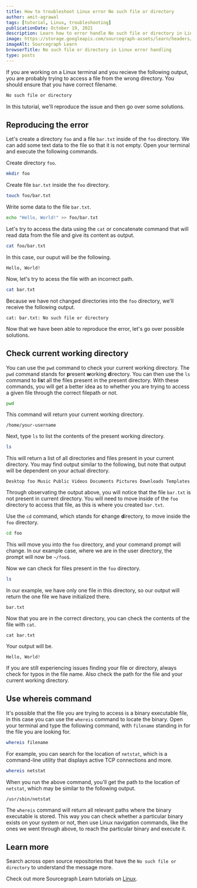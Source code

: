 ```yaml
---
title: How to troubleshoot Linux error No such file or directory
author: amit-agrawal
tags: [tutorial, Linux, troubleshooting]
publicationDate: October 19, 2021
description: Learn how to error handle No such file or directory in Linux
image: https://storage.googleapis.com/sourcegraph-assets/learn/headers/sourcegraph-learn-header.png
imageAlt: Sourcegraph Learn
browserTitle: No such file or directory in Linux error handling
type: posts
---
```


If you are working on a Linux terminal and you recieve the following output, you are probably trying to access a file from the wrong directory. You should ensure that you have correct filename.

```sh
No such file or directory
```

In this tutorial, we'll reproduce the issue and then go over some solutions.

## Reproducing the error

Let's create a directory `foo` and a file `bar.txt` inside of the `foo` directory. We can add some text data to the file so that it is not empty. Open your terminal and execute the following commands.

Create directory `foo`.

```sh
mkdir foo
```

Create file `bar.txt` inside the `foo` directory.

```sh
touch foo/bar.txt
```

Write some data to the file `bar.txt`.

```sh
echo "Hello, World!" >> foo/bar.txt
```

Let's try to access the data using the `cat` or concatenate command that will read data from the file and give its content as output.

```sh
cat foo/bar.txt
```

In this case, our ouput will be the following.

```
Hello, World!
```

Now, let's try to acess the file with an incorrect path.

```sh
cat bar.txt
```

Because we have not changed directories into the `foo` directory, we'll receive the following output.

```
cat: bar.txt: No such file or directory
```

Now that we have been able to reproduce the error, let's go over possible solutions.

## Check current working directory

You can use the `pwd` command to check your current working directory. The `pwd` command stands for **p**resent **w**orking **d**irectory. You can then use the `ls` command to **l**i**s**t all the files present in the present directory. With these commands, you will get a better idea as to whether you are trying to access a given file through the correct filepath or not.

```sh
pwd
```

This command will return your current working directory.

```
/home/your-username
```

Next, type `ls` to list the contents of the present working directory.

```sh
ls
```

This will return a list of all directories and files present in your current directory. You may find output similar to the following, but note that output will be dependent on your actual directory.

```
Desktop foo Music Public Videos Documents Pictures Downloads Templates
```

Through observating the output above, you will notice that the file `bar.txt` is not present in current directory. You will need to move inside of the `foo` directory to access that file, as this is where you created `bar.txt`.

Use the `cd` command, which stands for **c**hange **d**irectory, to move inside the `foo` directory.

```sh
cd foo
```

This will move you into the `foo` directory, and your command prompt will change. In our example case, where we are in the user directory, the prompt will now be `~/foo$`.


Now we can check for files present in the `foo` directory.

```sh
ls
```

In our example, we have only one file in this directory, so our output will return the one file we have initialized there. 

```
bar.txt
```

Now that you are in the correct directory, you can check the contents of the file with `cat`. 

```
cat bar.txt
```

Your output will be. 

```
Hello, World!
```

If you are still experiencing issues finding your file or directory, always check for typos in the file name. Also check the path for the file and your current working directory.

## Use whereis command

It's possible that the file you are trying to access is a binary executable file, in this case you can use the `whereis` command to locate the binary. Open your terminal and type the following command, with `filename` standing in for the file you are looking for.

```sh
whereis filename
```

For example, you can search for the location of `netstat`, which is a command-line utility that displays active TCP connections and more.

```sh
whereis netstat
```

When you run the above command, you'll get the path to the location of `netstat`, which may be similar to the following output.

```
/usr/sbin/netstat
```

The `whereis` command will return all relevant paths where the binary executable is stored. This way you can check whether a particular binary exists on your system or not, then use Linux navigation commands, like the ones we went through above, to reach the particular binary and execute it.

## Learn more

Search across open source repositories that have the `No such file or directory` to understand the message more.

<SourcegraphSearch query="No such file or directory" patternType="literal"/>

Check out more Sourcegraph Learn tutorials on [Linux](https://learn.sourcegraph.com/tags/linux).

